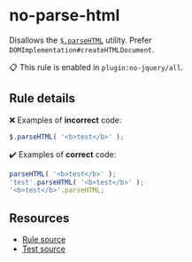 [//]: # (This file is generated by eslint-docgen. Do not edit it directly.)

# no-parse-html

Disallows the [`$.parseHTML`](https://api.jquery.com/jQuery.parseHTML/) utility. Prefer `DOMImplementation#createHTMLDocument`.

📋 This rule is enabled in `plugin:no-jquery/all`.

## Rule details

❌ Examples of **incorrect** code:
```js
$.parseHTML( '<b>test</b>' );
```

✔️ Examples of **correct** code:
```js
parseHTML( '<b>test</b>' );
'test'.parseHTML( '<b>test</b>' );
'<b>test</b>'.parseHTML;
```

## Resources

* [Rule source](/src/rules/no-parse-html.js)
* [Test source](/tests/rules/no-parse-html.js)
